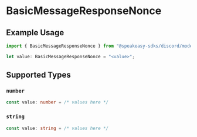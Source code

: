 # BasicMessageResponseNonce

## Example Usage

```typescript
import { BasicMessageResponseNonce } from "@speakeasy-sdks/discord/models/components";

let value: BasicMessageResponseNonce = "<value>";
```

## Supported Types

### `number`

```typescript
const value: number = /* values here */
```

### `string`

```typescript
const value: string = /* values here */
```

